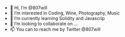 - 👋 Hi, I’m @807will
- 👀 I’m interested in Coding, Wine, Photography, Music
- 🌱 I’m currently learning Solidity and Javascrip
- 💞️ I’m looking to collaborate on ...
- 📫 You can to reach me by Twitter @807will

<!---
807will/807will is a ✨ special ✨ repository because its `README.md` (this file) appears on your GitHub profile.
You can click the Preview link to take a look at your changes.
--->
